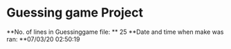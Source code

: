 # Guessing game Project
**No. of lines in Guessinggame file: **
25
**Date and time when make was ran: **07/03/20 02:50:19
